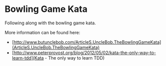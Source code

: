 # Bowling Game Kata

Following along with the bowling game kata.

More information can be found here:

* [http://www.butunclebob.com/ArticleS.UncleBob.TheBowlingGameKata](ArticleS.UncleBob.TheBowlingGameKata)
* [http://www.peterprovost.org/blog/2012/05/02/kata-the-only-way-to-learn-tdd](Kata - The only way to learn TDD)
